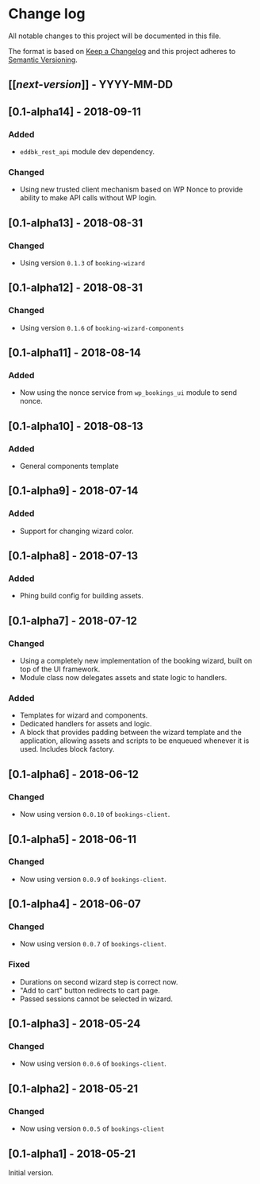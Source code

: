 # Change log
All notable changes to this project will be documented in this file.

The format is based on [Keep a Changelog](http://keepachangelog.com/)
and this project adheres to [Semantic Versioning](http://semver.org/).

## [[*next-version*]] - YYYY-MM-DD

## [0.1-alpha14] - 2018-09-11
### Added
- `eddbk_rest_api` module dev dependency.

### Changed
- Using new trusted client mechanism based on WP Nonce to provide ability to make API calls without WP login. 

## [0.1-alpha13] - 2018-08-31
### Changed
- Using version `0.1.3` of `booking-wizard`

## [0.1-alpha12] - 2018-08-31
### Changed
- Using version `0.1.6` of `booking-wizard-components`

## [0.1-alpha11] - 2018-08-14
### Added
- Now using the nonce service from `wp_bookings_ui` module to send nonce.

## [0.1-alpha10] - 2018-08-13
### Added
- General components template

## [0.1-alpha9] - 2018-07-14
### Added
- Support for changing wizard color.

## [0.1-alpha8] - 2018-07-13
### Added
- Phing build config for building assets.

## [0.1-alpha7] - 2018-07-12
### Changed
- Using a completely new implementation of the booking wizard, built on top of the UI framework.
- Module class now delegates assets and state logic to handlers.

### Added
- Templates for wizard and components.
- Dedicated handlers for assets and logic.
- A block that provides padding between the wizard template and the application, allowing assets and scripts to be enqueued whenever it is used. Includes block factory.

## [0.1-alpha6] - 2018-06-12
### Changed
- Now using version `0.0.10` of `bookings-client`.

## [0.1-alpha5] - 2018-06-11
### Changed 
- Now using version `0.0.9` of `bookings-client`.

## [0.1-alpha4] - 2018-06-07
### Changed 
- Now using version `0.0.7` of `bookings-client`.

### Fixed
- Durations on second wizard step is correct now.
- "Add to cart" button redirects to cart page.
- Passed sessions cannot be selected in wizard.

## [0.1-alpha3] - 2018-05-24
### Changed
- Now using version `0.0.6` of `bookings-client`.

## [0.1-alpha2] - 2018-05-21
### Changed
- Now using version `0.0.5` of `bookings-client`

## [0.1-alpha1] - 2018-05-21
Initial version.
